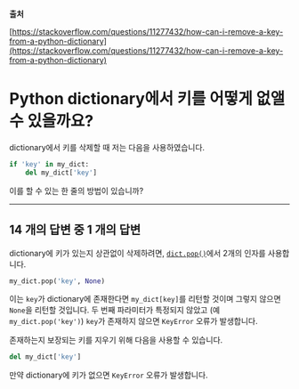 **출처**

[https://stackoverflow.com/questions/11277432/how-can-i-remove-a-key-from-a-python-dictionary](https://stackoverflow.com/questions/11277432/how-can-i-remove-a-key-from-a-python-dictionary)

# Python dictionary에서 키를 어떻게 없앨 수 있을까요?

dictionary에서 키를 삭제할 때 저는 다음을 사용하였습니다.

```python
if 'key' in my_dict:
    del my_dict['key']
```

이를 할 수 있는 한 줄의 방법이 있습니까?

---

## 14 개의 답변 중 1 개의 답변

dictionary에 키가 있는지 상관없이 삭제하려면, [`dict.pop()`](https://docs.python.org/ko/3/library/stdtypes.html#dict.pop)에서 2개의 인자를 사용합니다.

```python
my_dict.pop('key', None)
```

이는 `key`가 dictionary에 존재한다면 `my_dict[key]`를 리턴할 것이며 그렇지 않으면 `None`을 리턴할 것입니다. 두 번째 파라미터가 특정되지 않았고 (예 `my_dict.pop('key')`) `key`가 존재하지 않으면 `KeyError` 오류가 발생합니다.

존재하는지 보장되는 키를 지우기 위해 다음을 사용할 수 있습니다.

```python
del my_dict['key']
```

만약 dictionary에 키가 없으면 `KeyError` 오류가 발생합니다.
